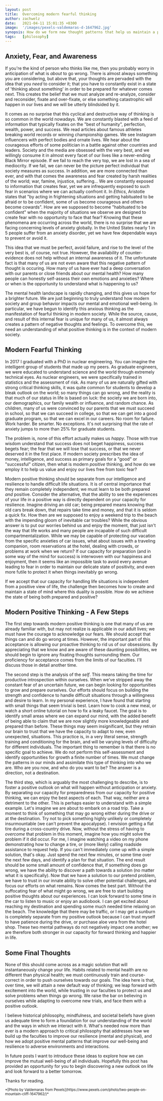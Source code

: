 ```yaml
---
layout: post
title:  Overcoming modern fearful thinking
author: zachwelz
date:   2021-04-11 15:01:35 +0300
image:  '/images/pexels-valdemaras-d-1647962.jpg'
synopsis: How do we form new thought patterns that help us maintain a positive outlook on an uncertain future?
tags:   [philosophy]
---
```

## Anxiety, Fear, and Awareness

If you're the kind of person who thinks like me, then you probably worry in anticipation of what is *about* to go wrong. There is almost always something you are considering, but above that, your thoughts are pervaded with the idea that you *need* to consider it; that you have to constantly exist in a state of 'thinking about something' in order to be prepared for whatever comes next. This creates the belief that we must analyze and re-analyze, consider and reconsider, fixate and over-fixate, or else something catastrophic will happen in our lives and we will be utterly blindsided by it. 

It comes as no surprise that this cyclical and destructive way of thinking is so common in the world nowadays. We are constantly blasted with a feed of information that typically fixates on the "best of humanity", perfection, wealth, power, and success. We read articles about famous athletes breaking world records or winning championship games. We see Instagram influencers with perfect bodies and ornate lives. We hear about the courageous efforts of some politician in a battle against other countries and leaders. Society and the media are obsessed with the very best, and we willingly consume it in almost every facet of our lives like a never-ending Black Mirror episode. If we fail to reach the very top, we are lost in a sea of mediocrity. If we fail, we can never be the picture perfect individual that society measures as success. In addition, we are more connected than ever, and with that comes the awareness and fear created by harsh realities of the world; war, famine, injustice, suffering... We are constantly exposed to information that creates fear, yet we are infrequently exposed to such fear in scenarios where we can actually confront it. In *Ethics*, Aristotle states that "by acting in frightening situations and getting habituated to be afraid or to be confident, some of us become courageous and others become cowards". How are we supposed to become "habituated to be confident" when the majority of situations we observe are designed to create fear with no opportunity to face that fear? Knowing that these phenomena are occurring across the world, there is no surprise that we are facing concerning levels of anxiety globally. In the United States nearly 1 in 5 people suffer from an anxiety disorder, yet we have few dependable ways to prevent or avoid it. 

This idea that we must be perfect, avoid failure, and rise to the level of the very best is, of course, not true. However, the availability of counter-evidence does not help without an internal awareness of it. The unfortunate fact is that many of us are not even aware that this negative pattern of thought is occuring. How many of us have ever had a deep conversation with our parents or close friends about our mental health? How many people can honestly self-assess their own emotions and anxieties? Where or when is the opportunity to understand what is happening to us?

The mental health landscape is rapidly changing, and this gives us hope for a brighter future. We are just beginning to truly understand how modern society and group behavior impacts our mental and emotional well-being. In particular, we have begun to identify this anxious thinking as the manifestation of fearful thinking in modern society. While the source, cause, and result of this internal fear is unique for many of us, it almost always creates a pattern of negative thoughts and feelings. To overcome this, we need an understanding of what positive thinking is in the context of modern society.

## Modern Fearful Thinking

In 2017 I graduated with a PhD in nuclear engineering. You can imagine the intelligent group of students that made up my peers. As graduate engineers, we were educated to understand science and the world through extremely technical eyes. As nuclear engineers, we were specifically trained in statistics and the assessment of risk. As many of us are naturally gifted with strong critical thinking skills, it was quite common for students to develop a bleak outlook on the world; so many things can go wrong, and the reality is that much of our status in life is based on luck: the society we are born into, our demographics, our family wealth or influence, and random chance. As children, many of us were convinced by our parents that we must succeed in school, so that we can succeed in college, so that we can get into a good graduate program, so that we can excel in our careers. No room for failure. Work harder. Be smarter. No exceptions. It's not surprising that the rate of anxiety jumps to more than 25% for graduate students.  

The problem is, none of this effort actually makes us *happy*. Those with true wisdom understand that success does not beget happiness, success begets fear; the fear that we will lose that success, or that we never deserved it in the first place. If modern society prescribes the idea of money, intelligence, and success as primary goals for a "good" or "successful" citizen, then what is modern *positive* thinking, and how do we employ it to help us value and enjoy our lives free from toxic fear?

Modern positive thinking should be separate from our intelligence and resilience to handle difficult life situations. It is of central importance that they remain completely independent; we must learn to be both prepared *and* positive. Consider the alternative, that the ability to see the experiences of your life in a positive way is directly dependent on your capacity for resilience. Imagine driving an old car; being prepared means knowing that old cars break down, that repairs take time and money, and that it is seldom a quick fix. How then are we supposed to enjoy a weekend trip to the beach with the impending gloom of inevitable car troubles? While the obvious answer is to put our worries behind us and enjoy the moment, that just isn't the way that life works and many people are incapable of such difficult compartmentalization. While we may be capable of protecting our vacation from the specific anxieties of car issues,  what about issues with a traveling companion, room reservations at the hotel, dealing with crowds, or problems at work when we return? If our capacity for preparation (and in some way of the mind for success) is interwoven with our happiness and enjoyment, then it seems like an impossible task to avoid every avenue leading to fear in order to maintain our delicate state of positivity, and even more futile to protect it when things inevitably go wrong. 

If we accept that our capacity for handling life situations is independent from a positive view of life, the challenge then becomes how to create and maintain a state of mind where this duality is possible. How do we achieve the state of being both prepared and positive?

## Modern Positive Thinking - A Few Steps

The first step towards modern positive thinking is one that many of us are already familiar with, but may not realize is applicable in our adult lives; we must have the courage to acknowledge our fears. We should accept that things can and do go wrong at times. However, the important part of this acceptance is allowing our proactive thinking to rid us of our obsessions. By appreciating that we know and are aware of these daunting possibilities, we should begin to ignore any fixating thoughts surrounding them. Our proficiency for acceptance comes from the limits of our faculties. I'll discuss those in detail another time. 

The second step is the analysis of the *self*. This means taking the time for productive introspection within ourselves. When we've stripped away the constant fear of an uncertain future, we can begin looking for opportunities to grow and prepare ourselves. Our efforts should focus on building the strength and confidence to handle difficult situations through a willingness and desire to learn. In my personal experience, I have found that starting with small things that seem trivial is best. Learn how to cook a new meal, or watch a short online tutorial on how to fix a leaky faucet. The goal is to identify small areas where we can expand our mind, with the added benefit of being able to claim that we are now slightly more knowledgeable and prepared than before. These things may seem insignificant, but they retrain our brain to trust that we have the capacity to adapt to new, even unexpected, situations. This practice is, in a very literal sense, strength training and conditioning for the brain, and will be varying levels of difficulty for different individuals. The important thing to remember is that there is no specific goal to achieve. We do not perform this self-assessment and identify opportunities for growth a finite number of times. We must change the patterns in our minds and assimilate this type of thinking into who we are. Who are you now, and who do you want to be? The answer is a direction, not a destination.

The third step, which is arguably the most challenging to describe, is to foster a positive outlook on what will happen without anticipation or anxiety. By separating our capacity for preparedness from our capacity for positive thinking, we can enjoy the best aspects of each. That way, neither are a detriment to the other. This is perhaps easier to understand with a simple example. Let's imagine we are about to embark on a road trip. Take a moment to think of something that may go wrong either during the drive or at the destination. Try not to pick something highly unlikely or completely insurmountable (we can't prevent the apocalypse). I envision getting a flat tire during a cross-country drive. Now, without the stress of having to *overcome* that problem in this moment, imagine how you might solve the problem if it did occur. For me, I imagine watching a video on my phone demonstrating how to change a tire, or (more likely) calling roadside assistance to request help. If you can't immediately come up with a simple solution, that's okay. Just spend the next few minutes, or some time over the next few days, and identify a plan for that situation. The end result should be some small amount of confidence that, if something does go wrong, we have the ability to discover a path towards a solution (no matter what it is specifically). Now that we have a solution to our pretend problem, we have to trust in our innate ability to solve other potential challenges, and focus our efforts on what remains. Now comes the best part. Without the suffocating fear of what might go wrong, we are free to start building positive thoughts about our experiences. I can look forward to some time in the car to listen to music or enjoy an audiobook. I can get excited about reaching my destination and spending some much needed time relaxing on the beach. The knowledge that there may be traffic, or I may get a sunburn is completely separate from my positive outlook because I can trust myself to have patience during the drive, or purchase aloe vera from the hotel shop. These two mental pathways do not negatively impact one another; we are therefore both stronger in our capacity for forward thinking and happier in life. 

## Some Final Thoughts

None of this should come across as a magic solution that will instantaneously change your life. Habits related to mental health are no different than physical health; we must continuously train and course-correct in order to push ourselves towards our goals. The idea here is that, over time, we will attain a new default way of thinking; we leap forward with excitement into the world, while trusting in our faculties to protect us and solve problems when things go wrong. We raise the bar on believing in ourselves while adapting to overcome new trials, and face them with a positive outlook. 

I believe historical philosophy, mindfulness, and societal beliefs have given us adequate time to form a foundation for our understanding of the world and the ways in which we interact with it. What's needed now more than ever is a modern approach to critical philosophy that addresses how we build up the faculties to improve our resilience (mental and physical), and how we adopt positive mental patterns that improve our well-being and resilience to adverse environments and interactions. 

In future posts I want to introduce these ideas to explore how we can improve the mutual well-being of all individuals. Hopefully this post has provided an opportunity for you to begin discovering a new outlook on life and look forward to a better tomorrow. 

Thanks for reading.

<sub>
*[Photo by Valdemaras from Pexels](https://www.pexels.com/photo/two-people-on-mountain-cliff-1647962/)*
</sub>